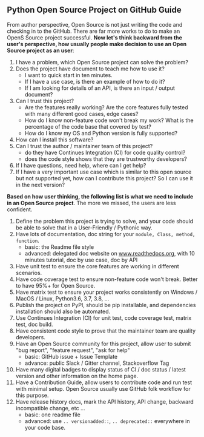 ## Python Open Source Project on GitHub Guide

From author perspective, Open Source is not just writing the code and checking in to the GitHub. There are far more works to do to make an OpenS Source project successful. **Now let's think backward from the user's perspective, how usually people make decision to use an Open Source project as an user**:

1. I have a problem, which Open Source project can solve the problem?
2. Does the project have document to teach me how to use it?
    - I want to quick start in ten minutes.
    - If I have a use case, is there an example of how to do it?
    - If I am looking for details of an API, is there an input / output document?
3. Can I trust this project?
    - Are the features really working? Are the core features fully tested with many different good cases, edge cases?
    - How do I know non-feature code won't break my work? What is the percentage of the code base that covered by test?
    - How do I know my OS and Python version is fully supported?
4. How can I install this software?
5. Can I trust the author / maintainer team of this project?
    - do they have Continues Integration (CI) for code quality control?
    - does the code style shows that they are trustworthy developers?
6. If I have questions, need help, where can I get help?
7. If I have a very important use case which is similar to this open source but not supported yet, how can I contribute this project? So I can use it in the next version?

**Based on how user thinking, the following list is what we need to include in an Open Source project**. The more we missed, the users are less confident.

1. Define the problem this project is trying to solve, and your code should be able to solve that in a User-Friendly / Pythonic way.
2. Have lots of documentation, doc string for your ``module, Class, method, function``.
    - basic: the Readme file style
    - advanced: delegated doc website on www.readthedocs.org, with 10 minutes tutorial, doc by use case, doc by API
3. Have unit test to ensure the core features are working in different scenarios.
4. Have code coverage test to ensure non-feature code won't break. Better to have 95%+ for Open Source.
5. Have matrix test to ensure your project works consistently on Windows / MacOS / Linux, Python3.6, 3.7, 3.8, ...
6. Publish the project on PyPI, should be pip installable, and dependencies installation should also be automated.
7. Use Continues Integration (CI) for unit test, code coverage test, matrix test, doc build.
8. Have consistent code style to prove that the maintainer team are quality developers.
9. Have an Open Source community for this project, allow user to submit "bug report", "feature request", "ask for help"
    - basic: GitHub issue + Issue Template
    - advance: public Slack / Gitter channel, Stackoverflow Tag
10. Have many digital badges to display status of CI / doc status / latest version and other information on the home page.
11. Have a Contribution Guide, allow users to contribute code and run test with minimal setup. Open Source usually use GitHub folk workflow for this purpose.
12. Have release history docs, mark the API history, API change, backward incompatible change, etc ...
    - basic: one readme file
    - advanced: use ``.. versionadded::``, ``.. deprecated::`` everywhere in your code base.
